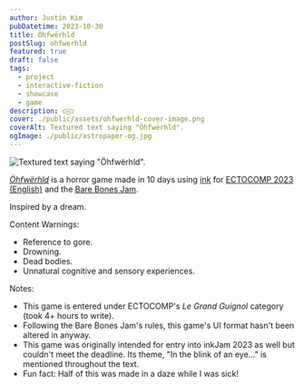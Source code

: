 ```yaml
---
author: Justin Kim
pubDatetime: 2023-10-30
title: Öhfwërhld
postSlug: ohfwerhld
featured: true
draft: false
tags:
  - project
  - interactive-fiction
  - showcase
  - game
description: ⪽⨀⪾
cover: ./public/assets/ohfwerhld-cover-image.png
coverAlt: Textured text saying "Öhfwërhld".
ogImage: ./public/astropaper-og.jpg
---
```


![Textured text saying "Öhfwërhld".](@assets/images/ohfwerhld/ohfwerhld-cover-image.png)

_[Öhfwërhld](https://bruhstin.itch.io/ohfwerhld)_ is a horror game made in 10 days using [ink](https://www.inklestudios.com/ink/) for [ECTOCOMP 2023 (English)](https://itch.io/jam/ectocomp-2023-english) and the [Bare Bones Jam](https://itch.io/jam/bare-bones-jam).

Inspired by a dream.

Content Warnings:

- Reference to gore.
- Drowning.
- Dead bodies.
- Unnatural cognitive and sensory experiences.

Notes:

- This game is entered under ECTOCOMP's *Le Grand Guignol* category (took 4+ hours to write).
- Following the Bare Bones Jam's rules, this game's UI format hasn't been altered in anyway.
- This game was originally intended for entry into inkJam 2023 as well but couldn't meet the deadline. Its theme, "In the blink of an eye..." is mentioned throughout the text.
- Fun fact: Half of this was made in a daze while I was sick!
